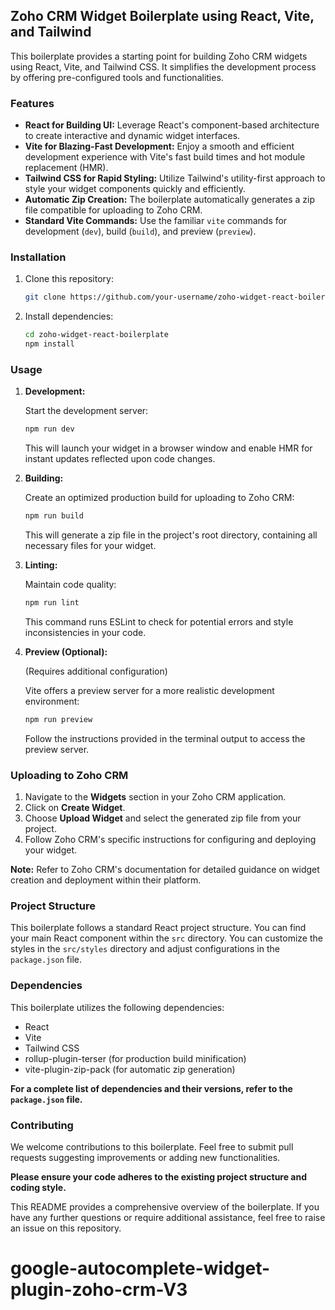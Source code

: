 ## Zoho CRM Widget Boilerplate using React, Vite, and Tailwind

This boilerplate provides a starting point for building Zoho CRM widgets using React, Vite, and Tailwind CSS. It simplifies the development process by offering pre-configured tools and functionalities.

### Features

* **React for Building UI:** Leverage React's component-based architecture to create interactive and dynamic widget interfaces.
* **Vite for Blazing-Fast Development:** Enjoy a smooth and efficient development experience with Vite's fast build times and hot module replacement (HMR).
* **Tailwind CSS for Rapid Styling:** Utilize Tailwind's utility-first approach to style your widget components quickly and efficiently.
* **Automatic Zip Creation:** The boilerplate automatically generates a zip file compatible for uploading to Zoho CRM.
* **Standard Vite Commands:** Use the familiar `vite` commands for development (`dev`), build (`build`), and preview (`preview`).

### Installation

1. Clone this repository:

   ```bash
   git clone https://github.com/your-username/zoho-widget-react-boilerplate.git
   ```

2. Install dependencies:

   ```bash
   cd zoho-widget-react-boilerplate
   npm install
   ```

### Usage

1. **Development:**

   Start the development server:

   ```bash
   npm run dev
   ```

   This will launch your widget in a browser window and enable HMR for instant updates reflected upon code changes.

2. **Building:**

   Create an optimized production build for uploading to Zoho CRM:

   ```bash
   npm run build
   ```

   This will generate a zip file in the project's root directory, containing all necessary files for your widget.

3. **Linting:**

   Maintain code quality:

   ```bash
   npm run lint
   ```

   This command runs ESLint to check for potential errors and style inconsistencies in your code.

4. **Preview (Optional):**

   (Requires additional configuration)

   Vite offers a preview server for a more realistic development environment:

   ```bash
   npm run preview
   ```

   Follow the instructions provided in the terminal output to access the preview server.

### Uploading to Zoho CRM

1. Navigate to the **Widgets** section in your Zoho CRM application.
2. Click on **Create Widget**.
3. Choose **Upload Widget** and select the generated zip file from your project.
4. Follow Zoho CRM's specific instructions for configuring and deploying your widget.

**Note:** Refer to Zoho CRM's documentation for detailed guidance on widget creation and deployment within their platform.

### Project Structure

This boilerplate follows a standard React project structure. You can find your main React component within the `src` directory. You can customize the styles in the `src/styles` directory and adjust configurations in the `package.json` file.


### Dependencies

This boilerplate utilizes the following dependencies:

- React
- Vite
- Tailwind CSS
- rollup-plugin-terser (for production build minification)
- vite-plugin-zip-pack (for automatic zip generation)

**For a complete list of dependencies and their versions, refer to the `package.json` file.**


### Contributing

We welcome contributions to this boilerplate. Feel free to submit pull requests suggesting improvements or adding new functionalities.

**Please ensure your code adheres to the existing project structure and coding style.**


This README provides a comprehensive overview of the boilerplate. If you have any further questions or require additional assistance, feel free to raise an issue on this repository.
# google-autocomplete-widget-plugin-zoho-crm-V3
